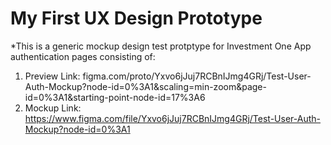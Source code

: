 # My First UX Design Prototype   
  *This is a generic mockup design test protptype for Investment One App authentication pages consisting of:
   
   1. Preview Link: figma.com/proto/Yxvo6jJuj7RCBnIJmg4GRj/Test-User-Auth-Mockup?node-id=0%3A1&scaling=min-zoom&page-id=0%3A1&starting-point-node-id=17%3A6
   2. Mockup Link: https://www.figma.com/file/Yxvo6jJuj7RCBnIJmg4GRj/Test-User-Auth-Mockup?node-id=0%3A1
